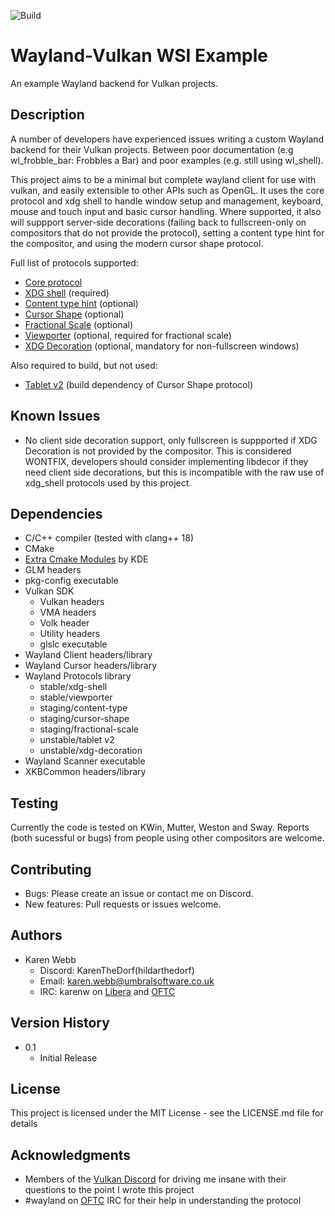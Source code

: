 ![Build](https://github.com/umbral-software/WaylandWSIExample/actions/workflows/cmake-single-platform.yml/badge.svg)

# Wayland-Vulkan WSI Example

An example Wayland backend for Vulkan projects.

## Description

A number of developers have experienced issues writing a custom Wayland backend for their Vulkan projects. Between poor documentation (e.g wl_frobble_bar: Frobbles a Bar) and poor examples (e.g. still using wl_shell).

This project aims to be a minimal but complete wayland client for use with vulkan, and easily extensible to other APIs such as OpenGL. It uses the core protocol and xdg shell to handle window setup and management, keyboard, mouse and touch input and basic cursor handling.
Where supported, it also will suppport server-side decorations (failing back to fullscreen-only on compositors that do not provide the protocol), setting a content type hint for the compositor, and using the modern cursor shape protocol.

Full list of protocols supported:
* [Core protocol](https://wayland.app/protocols/wayland)
* [XDG shell](https://wayland.app/protocols/xdg-shell) (required)
* [Content type hint](https://wayland.app/protocols/content-type-v1) (optional)
* [Cursor Shape](https://wayland.app/protocols/cursor-shape-v1) (optional)
* [Fractional Scale](https://wayland.app/protocols/fractional-scale-v1) (optional)
* [Viewporter](https://wayland.app/protocols/viewporter) (optional, required for fractional scale)
* [XDG Decoration](https://wayland.app/protocols/xdg-decoration-unstable-v1) (optional, mandatory for non-fullscreen windows)

Also required to build, but not used:
* [Tablet v2](https://wayland.app/protocols/tablet-v2) (build dependency of Cursor Shape protocol)

## Known Issues

* No client side decoration support, only fullscreen is suppported if XDG Decoration is not provided by the compositor. This is considered WONTFIX, developers should consider implementing libdecor if they need client side decorations, but this is incompatible with the raw use of xdg_shell protocols used by this project.

## Dependencies

* C/C++ compiler (tested with clang++ 18)
* CMake
* [Extra Cmake Modules](https://api.kde.org/frameworks/extra-cmake-modules/html/index.html) by KDE
* GLM headers
* pkg-config executable
* Vulkan SDK
  * Vulkan headers
  * VMA headers
  * Volk header
  * Utility headers
  * glslc executable
* Wayland Client headers/library
* Wayland Cursor headers/library
* Wayland Protocols library
  * stable/xdg-shell
  * stable/viewporter
  * staging/content-type
  * staging/cursor-shape
  * staging/fractional-scale
  * unstable/tablet v2
  * unstable/xdg-decoration
* Wayland Scanner executable
* XKBCommon headers/library

## Testing

Currently the code is tested on KWin, Mutter, Weston and Sway. Reports (both sucessful or bugs) from people using other compositors are welcome.

## Contributing

* Bugs: Please create an issue or contact me on Discord.
* New features: Pull requests or issues welcome.

## Authors

* Karen Webb
  * Discord: KarenTheDorf(hildarthedorf)
  * Email: [karen.webb@umbralsoftware.co.uk](mailto:karen.webb@umbralsoftware.co.uk)
  * IRC: karenw on [Libera](https://libera.chat/) and [OFTC](https://www.oftc.net/)

## Version History

* 0.1
    * Initial Release

## License

This project is licensed under the MIT License - see the LICENSE.md file for details

## Acknowledgments

* Members of the [Vulkan Discord](https://www.discord.gg/vulkan) for driving me insane with their questions to the point I wrote this project
* #wayland on [OFTC](https://www.oftc.net/) IRC for their help in understanding the protocol
